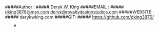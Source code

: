 #####Author : #####
        Deryk W. King
#####EMAIL : #####
        dking3876@msn.com
        deryk@royaltydesignstudios.com
#####WEBSITE: #####
        derykwking.com 
#####GIT: #####
        https://github.com/dking3876/
        
        
        #
